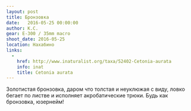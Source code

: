 ```yaml
---
layout: post
title: Бронзовка
date:   2016-05-25 00:00:00
author: К.С.
gear: E-300 / 35mm macro
shoot_date: 2016-05-25
location: Нахабино
links:
  -
    href: http://www.inaturalist.org/taxa/52402-Cetonia-aurata
    info: inat
    title: Cetonia aurata
---
```


Золотистая бронзовка, даром что толстая и неуклюжая с виду, ловко бегает по листве и исполняет акробатические трюки. Будь как бронзовка, юзернейм!
